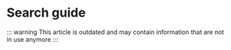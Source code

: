 # Search guide

::: warning
This article is outdated and may contain information that are not in use anymore
:::

<!--@include: ./add-search-for-entity.md -->
